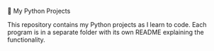 🐍 My Python Projects  

This repository contains my Python projects as I learn to code. Each program is in a separate folder with its own README explaining the functionality.
